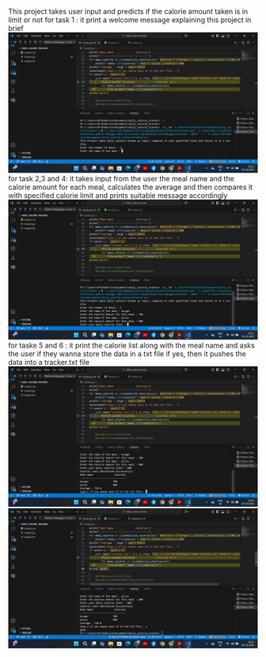 This project takes user input and predicts if the calorie amount taken is in limit or not
for task 1 : it print a welcome message explaining this project in brief
<img src="s1.png">
for task 2,3  and 4: it takes input from the user the meal name and the calorie amount for each meal, calculates the average and then compares it with specified calorie limit and prints
suitable message accordingly 
<img src="s2.png">
for taske 5 and 6 : it print the calorie list along with the meal name
and asks the user if they wanna store the data in a txt file
if yes, then it pushes the data into a tracker.txt file
<img src="s3.png">
<img src="s4.png">

